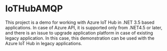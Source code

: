 # IoTHubAMQP
This project is a demo for working with Azure IoT Hub in .NET 3.5 based applications.
In case of Azure API, it is supported only from .NET4.5 or later, and there is an issue to upgrade application platform in case of existing legacy application. In this case, this demonstration can be used with the Azure IoT Hub in legacy applications.
